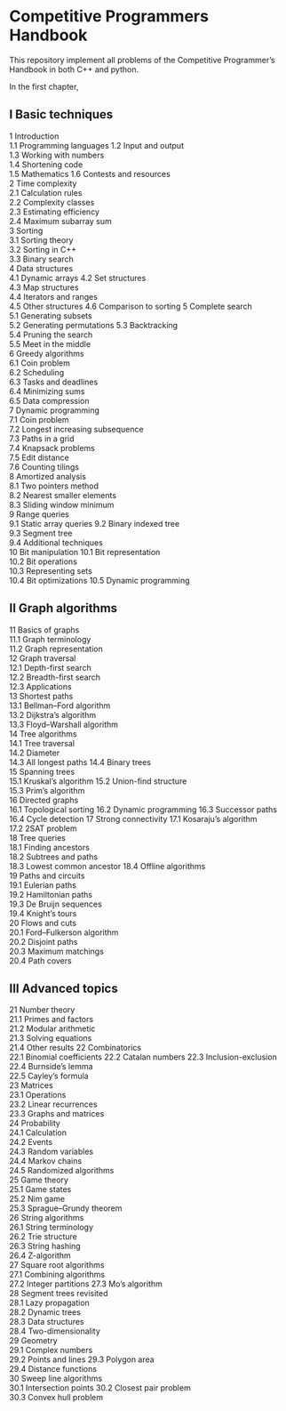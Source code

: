 # Competitive Programmers Handbook
This repository implement all problems of the Competitive Programmer’s Handbook in both C++ and python.

In the first chapter, 


## I Basic techniques  
1 Introduction  
    1.1 Programming languages 
    1.2 Input and output  
    1.3 Working with numbers  
    1.4 Shortening code  
    1.5 Mathematics 
  1.6 Contests and resources  
2 Time complexity  
    2.1 Calculation rules  
    2.2 Complexity classes  
    2.3 Estimating efficiency  
    2.4 Maximum subarray sum  
3 Sorting  
    3.1 Sorting theory  
    3.2 Sorting in C++  
    3.3 Binary search  
4 Data structures  
    4.1 Dynamic arrays 
    4.2 Set structures  
    4.3 Map structures  
    4.4 Iterators and ranges  
    4.5 Other structures 
    4.6 Comparison to sorting 
5 Complete search  
    5.1 Generating subsets  
    5.2 Generating permutations 
    5.3 Backtracking  
    5.4 Pruning the search  
    5.5 Meet in the middle  
6 Greedy algorithms  
    6.1 Coin problem  
    6.2 Scheduling  
    6.3 Tasks and deadlines  
    6.4 Minimizing sums  
    6.5 Data compression  
7 Dynamic programming  
    7.1 Coin problem  
    7.2 Longest increasing subsequence  
    7.3 Paths in a grid  
    7.4 Knapsack problems  
    7.5 Edit distance  
    7.6 Counting tilings  
8 Amortized analysis  
    8.1 Two pointers method  
    8.2 Nearest smaller elements  
    8.3 Sliding window minimum  
9 Range queries  
    9.1 Static array queries 
    9.2 Binary indexed tree  
    9.3 Segment tree  
    9.4 Additional techniques  
10 Bit manipulation 
    10.1 Bit representation  
    10.2 Bit operations  
    10.3 Representing sets  
    10.4 Bit optimizations 
    10.5 Dynamic programming 

## II Graph algorithms  
11 Basics of graphs  
    11.1 Graph terminology  
    11.2 Graph representation  
12 Graph traversal  
    12.1 Depth-first search  
    12.2 Breadth-first search  
    12.3 Applications  
13 Shortest paths  
    13.1 Bellman–Ford algorithm  
    13.2 Dijkstra’s algorithm  
    13.3 Floyd–Warshall algorithm  
14 Tree algorithms  
    14.1 Tree traversal  
    14.2 Diameter  
    14.3 All longest paths 
    14.4 Binary trees  
15 Spanning trees  
    15.1 Kruskal’s algorithm 
    15.2 Union-find structure  
    15.3 Prim’s algorithm  
16 Directed graphs  
    16.1 Topological sorting 
    16.2 Dynamic programming 
    16.3 Successor paths  
    16.4 Cycle detection 
17 Strong connectivity 
    17.1 Kosaraju’s algorithm  
    17.2 2SAT problem  
18 Tree queries  
    18.1 Finding ancestors  
    18.2 Subtrees and paths  
    18.3 Lowest common ancestor 
    18.4 Offline algorithms  
19 Paths and circuits  
    19.1 Eulerian paths  
    19.2 Hamiltonian paths  
    19.3 De Bruijn sequences  
    19.4 Knight’s tours  
20 Flows and cuts  
    20.1 Ford–Fulkerson algorithm  
    20.2 Disjoint paths  
    20.3 Maximum matchings  
    20.4 Path covers  

## III Advanced topics  
21 Number theory  
    21.1 Primes and factors  
    21.2 Modular arithmetic  
    21.3 Solving equations  
    21.4 Other results 
22 Combinatorics  
    22.1 Binomial coefficients 
    22.2 Catalan numbers 
    22.3 Inclusion-exclusion  
    22.4 Burnside’s lemma  
    22.5 Cayley’s formula  
23 Matrices  
    23.1 Operations  
    23.2 Linear recurrences  
    23.3 Graphs and matrices  
24 Probability  
    24.1 Calculation  
    24.2 Events  
    24.3 Random variables  
    24.4 Markov chains  
    24.5 Randomized algorithms  
25 Game theory  
    25.1 Game states  
    25.2 Nim game  
    25.3 Sprague–Grundy theorem  
26 String algorithms  
    26.1 String terminology  
    26.2 Trie structure  
    26.3 String hashing  
    26.4 Z-algorithm  
27 Square root algorithms  
    27.1 Combining algorithms  
    27.2 Integer partitions 
    27.3 Mo’s algorithm  
28 Segment trees revisited  
    28.1 Lazy propagation  
    28.2 Dynamic trees  
    28.3 Data structures  
    28.4 Two-dimensionality  
29 Geometry  
    29.1 Complex numbers  
    29.2 Points and lines 
    29.3 Polygon area  
    29.4 Distance functions  
30 Sweep line algorithms  
    30.1 Intersection points 
    30.2 Closest pair problem  
    30.3 Convex hull problem  

    
